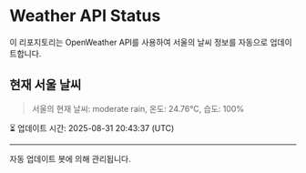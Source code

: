 
# Weather API Status

이 리포지토리는 OpenWeather API를 사용하여 서울의 날씨 정보를 자동으로 업데이트합니다.

## 현재 서울 날씨
> 서울의 현재 날씨: moderate rain, 온도: 24.76°C, 습도: 100%

⏳ 업데이트 시간: 2025-08-31 20:43:37 (UTC)

---
자동 업데이트 봇에 의해 관리됩니다.
